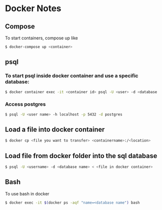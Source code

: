 # Docker Notes

## Compose

To start containers, compose up like
```bash
$ docker-compose up <container>
```

## psql

### To start psql inside docker container and use a specific database:

```bash
$ docker container exec -it <container id> psql -U <user> -d <database name>
```

### Access postgres

```bash
$ psql -U <user name> -h localhost -p 5432 -d postgres
```

## Load a file into docker container

```bash
$ docker cp <file you want to transfer> <containername>:/<location>
```

## Load file from docker folder into the sql database

```bash
$ psql -U <username> -d <database name> < <file in docker container>
```

## Bash

To use bash in docker

```bash
$ docker exec -it $(docker ps -aqf "name=<database name") bash
```


